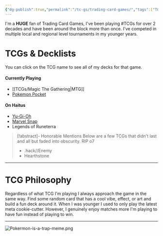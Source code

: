 ```yaml
---
{"dg-publish":true,"permalink":"/tc-gs/trading-card-games/","tags":["TCGs"],"created":"2025-06-19","updated":"2025-07-21T22:46:11.926-04:00"}
---
```


I'm a **HUGE** fan of Trading Card Games, I've been playing #TCGs for over 2 decades and have been around the block more than once. I've competed in multiple local and regional level tournaments in my younger years. 

# TCGs & Decklists
You can click on the TCG name to see all of my decks for that game.
#### Currently Playing
- [[TCGs/Magic The Gathering\|MTG]]
- [Pokemon Pocket](https://exburst.dev/pocket/profile?userId=5983)
#### On Haitus
- [Yu-Gi-Oh](https://ygoprodeck.com/author/cantfindgeorge-143652)
- [Marvel Snap](https://marvelsnapzone.com/users/CantFindGeorge/)
- Legends of Runeterra

> [!abstract]- Honorable Mentions
> Below are a few TCGs that didn't last and all but faded into obscurity. RIP o7
> - .hack//Enemy
> - Hearthstone

---
# TCG Philosophy 
Regardless of what TCG I'm playing I always approach the game in the same way. Find some random card that has a cool vibe, effect, or art and build a fun deck around it. When I was younger I used to only play the latest meta cookie-cutter. However, I genuinely enjoy matches more I'm playing to have fun instead of playing to win.

---
![Pokermon-is-a-trap-meme.png](/img/user/zzz_Images/Pokermon-is-a-trap-meme.png)